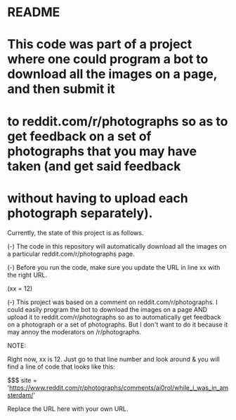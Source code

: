 # README

# This code was part of a project where one could program a bot to download all the images on a page, and then submit it
# to reddit.com/r/photographs so as to get feedback on a set of photographs that you may have taken (and get said feedback
# without having to upload each photograph separately).

Currently, the state of this project is as follows.

(-) The code in this repository will automatically download all the images on a particular reddit.com/r/photographs page.

(-) Before you run the code, make sure you update the URL in line xx with the right URL.

(xx = 12)

(-) This project was based on a comment on reddit.com/r/photographs. I could easily program the bot to download the 
    images on a page AND upload it to reddit.com/r/photographs so as to automatically get feedback on a photograph or 
    a set of photographs. But I don't want to do it because it may annoy the moderators on /r/photographs.

NOTE:

Right now, xx is 12. Just go to that line number and look around & you will find a line of code that looks like this:

$$$ site = 'https://www.reddit.com/r/photographs/comments/ai0rol/while_i_was_in_amsterdam/'

Replace the URL here with your own URL.


